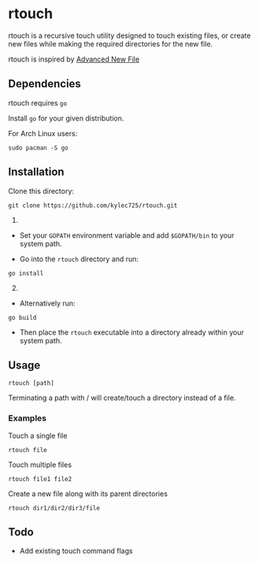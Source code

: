 # rtouch
rtouch is a recursive touch utility designed to touch existing files, or create
new files while making the required directories for the new file.

rtouch is inspired by [Advanced New File](https://github.com/tanrax/terminal-AdvancedNewFile)

## Dependencies
rtouch requires `go`

Install `go` for your given distribution.

For Arch Linux users:
```
sudo pacman -S go
```

## Installation
Clone this directory:
```
git clone https://github.com/kylec725/rtouch.git
```

1. 
- Set your `GOPATH` environment variable and add `$GOPATH/bin` to your system path.

- Go into the `rtouch` directory and run:
```
go install
```

2. 
- Alternatively run:
```
go build
```
- Then place the `rtouch` executable into a directory already within your system path.

## Usage
```
rtouch [path]
```
Terminating a path with / will create/touch a directory instead of a file.

### Examples
Touch a single file
```
rtouch file
```

Touch multiple files
```
rtouch file1 file2
```

Create a new file along with its parent directories
```
rtouch dir1/dir2/dir3/file
```

## Todo
- Add existing touch command flags
